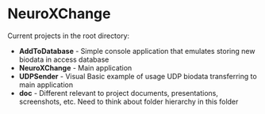 # NeuroXChange

Current projects in the root directory:

* **AddToDatabase** - Simple console application that emulates storing new biodata in access database
* **NeuroXChange** - Main application
* **UDPSender** - Visual Basic example of usage UDP biodata transferring to main application
* **doc** - Different relevant to project documents, presentations, screenshots, etc. Need to think about folder hierarchy in this folder

